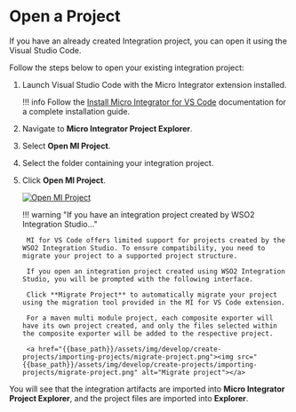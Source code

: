# Open a Project

If you have an already created Integration project, you can open it using the Visual Studio Code. 

Follow the steps below to open your existing integration project:

1. Launch Visual Studio Code with the Micro Integrator extension installed.

    !!! info
        Follow the [Install Micro Integrator for VS Code]({{base_path}}/develop/mi-for-vscode/install-wso2-mi-for-vscode) documentation for a complete installation guide.

2. Navigate to **Micro Integrator Project Explorer**.

3. Select **Open MI Project**.  

4. Select the folder containing your integration project.

5. Click **Open MI Project**.

    <a href="{{base_path}}/assets/img/develop/create-projects/importing-projects/open-mi-project.png"><img src="{{base_path}}/assets/img/develop/create-projects/importing-projects/open-mi-project.png" alt="Open MI Project"></a>

    !!! warning "If you have an integration project created by WSO2 Integration Studio..."
    
        MI for VS Code offers limited support for projects created by the WSO2 Integration Studio. To ensure compatibility, you need to migrate your project to a supported project structure.
       
        If you open an integration project created using WSO2 Integration Studio, you will be prompted with the following interface.
    
        Click **Migrate Project** to automatically migrate your project using the migration tool provided in the MI for VS Code extension. 

        For a maven multi module project, each composite exporter will have its own project created, and only the files selected within the composite exporter will be added to the respective project.
    
        <a href="{{base_path}}/assets/img/develop/create-projects/importing-projects/migrate-project.png"><img src="{{base_path}}/assets/img/develop/create-projects/importing-projects/migrate-project.png" alt="Migrate project"></a>

You will see that the integration artifacts are imported into **Micro Integrator Project Explorer**, and the project files are imported into **Explorer**.
